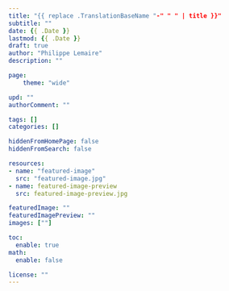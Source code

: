 ```yaml
---
title: "{{ replace .TranslationBaseName "-" " " | title }}"
subtitle: ""
date: {{ .Date }}
lastmod: {{ .Date }}
draft: true
author: "Philippe Lemaire"
description: ""

page:
    theme: "wide"

upd: ""
authorComment: ""

tags: []
categories: []

hiddenFromHomePage: false
hiddenFromSearch: false

resources:
- name: "featured-image"
  src: "featured-image.jpg"
- name: featured-image-preview
  src: featured-image-preview.jpg

featuredImage: ""
featuredImagePreview: ""
images: [""]

toc:
  enable: true
math:
  enable: false

license: ""
---
```


<!--more-->

